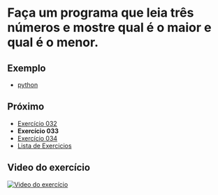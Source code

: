 # Faça um programa que leia três números e mostre qual é o maior e qual é o menor.

## Exemplo

- [python](python)

## Próximo

- [Exercício 032](../032)
- **Exercício 033**
- [Exercício 034](../034)
- [Lista de Exercicios](../)

## Video do exercício

[![Video do exercício](https://img.youtube.com/vi/a_8FbW5oH6I/maxresdefault.jpg)](https://youtu.be/a_8FbW5oH6I)